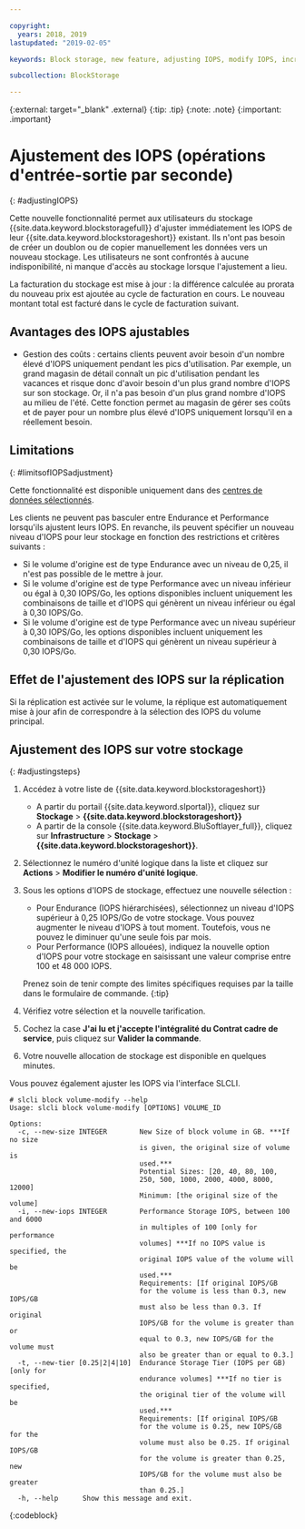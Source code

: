 ```yaml
---

copyright:
  years: 2018, 2019
lastupdated: "2019-02-05"

keywords: Block storage, new feature, adjusting IOPS, modify IOPS, increase IOPS, decrease IOPS,

subcollection: BlockStorage

---
```

{:external: target="_blank" .external}
{:tip: .tip}
{:note: .note}
{:important: .important}

# Ajustement des IOPS (opérations d'entrée-sortie par seconde)
{: #adjustingIOPS}

Cette nouvelle fonctionnalité permet aux utilisateurs du stockage {{site.data.keyword.blockstoragefull}} d'ajuster immédiatement les IOPS de leur {{site.data.keyword.blockstorageshort}} existant. Ils n'ont pas besoin de créer un doublon ou de copier manuellement les données vers un nouveau stockage. Les utilisateurs ne sont confrontés à aucune indisponibilité, ni manque d'accès au stockage lorsque l'ajustement a lieu.

La facturation du stockage est mise à jour : la différence calculée au prorata du nouveau prix est ajoutée au cycle de facturation en cours. Le nouveau montant total est facturé dans le cycle de facturation suivant.


## Avantages des IOPS ajustables

- Gestion des coûts : certains clients peuvent avoir besoin d'un nombre élevé d'IOPS uniquement pendant les pics d'utilisation. Par exemple, un grand magasin de détail connaît un pic d'utilisation pendant les vacances et risque donc d'avoir besoin d'un plus grand nombre d'IOPS sur son stockage. Or, il n'a pas besoin d'un plus grand nombre d'IOPS au milieu de l'été. Cette fonction permet au magasin de gérer ses coûts et de payer pour un nombre plus élevé d'IOPS uniquement lorsqu'il en a réellement besoin.

## Limitations
{: #limitsofIOPSadjustment}

Cette fonctionnalité est disponible uniquement dans des [centres de données sélectionnés](/docs/infrastructure/BlockStorage?topic=BlockStorage-news).

Les clients ne peuvent pas basculer entre Endurance et Performance lorsqu'ils ajustent leurs IOPS. En revanche, ils peuvent spécifier un nouveau niveau d'IOPS pour leur stockage en fonction des restrictions et critères suivants :

- Si le volume d'origine est de type Endurance avec un niveau de 0,25, il n'est pas possible de le mettre à jour.
- Si le volume d'origine est de type Performance avec un niveau inférieur ou égal à 0,30 IOPS/Go, les options disponibles incluent uniquement les combinaisons de taille et d'IOPS qui génèrent un niveau inférieur ou égal à 0,30 IOPS/Go.
- Si le volume d'origine est de type Performance avec un niveau supérieur à 0,30 IOPS/Go, les options disponibles incluent uniquement les combinaisons de taille et d'IOPS qui génèrent un niveau supérieur à 0,30 IOPS/Go.

## Effet de l'ajustement des IOPS sur la réplication

Si la réplication est activée sur le volume, la réplique est automatiquement mise à jour afin de correspondre à la sélection des IOPS du volume principal.

## Ajustement des IOPS sur votre stockage
{: #adjustingsteps}

1. Accédez à votre liste de {{site.data.keyword.blockstorageshort}}
   - A partir du portail {{site.data.keyword.slportal}}, cliquez sur **Stockage** > **{{site.data.keyword.blockstorageshort}}**
   - A partir de la console {{site.data.keyword.BluSoftlayer_full}}, cliquez sur **Infrastructure** > **Stockage** > **{{site.data.keyword.blockstorageshort}}**.
2. Sélectionnez le numéro d'unité logique dans la liste et cliquez sur **Actions** > **Modifier le numéro d'unité logique**.
3. Sous les options d'IOPS de stockage, effectuez une nouvelle sélection :
    - Pour Endurance (IOPS hiérarchisées), sélectionnez un niveau d'IOPS supérieur à 0,25 IOPS/Go de votre stockage. Vous pouvez augmenter le niveau d'IOPS à tout moment. Toutefois, vous ne pouvez le diminuer qu'une seule fois par mois.
    - Pour Performance (IOPS allouées), indiquez la nouvelle option d'IOPS pour votre stockage en saisissant une valeur comprise entre 100 et 48 000 IOPS.

    Prenez soin de tenir compte des limites spécifiques requises par la taille dans le formulaire de commande.
    {:tip}
4. Vérifiez votre sélection et la nouvelle tarification.
5. Cochez la case **J'ai lu et j'accepte l'intégralité du Contrat cadre de service**, puis cliquez sur **Valider la commande**.
6. Votre nouvelle allocation de stockage est disponible en quelques minutes.


Vous pouvez également ajuster les IOPS via l'interface SLCLI.
```
# slcli block volume-modify --help
Usage: slcli block volume-modify [OPTIONS] VOLUME_ID

Options:
  -c, --new-size INTEGER        New Size of block volume in GB. ***If no size
                                is given, the original size of volume is
                                used.***
                                Potential Sizes: [20, 40, 80, 100,
                                250, 500, 1000, 2000, 4000, 8000, 12000]
                                Minimum: [the original size of the volume]
  -i, --new-iops INTEGER        Performance Storage IOPS, between 100 and 6000
                                in multiples of 100 [only for performance
                                volumes] ***If no IOPS value is specified, the
                                original IOPS value of the volume will be
                                used.***
                                Requirements: [If original IOPS/GB
                                for the volume is less than 0.3, new IOPS/GB
                                must also be less than 0.3. If original
                                IOPS/GB for the volume is greater than or
                                equal to 0.3, new IOPS/GB for the volume must
                                also be greater than or equal to 0.3.]
  -t, --new-tier [0.25|2|4|10]  Endurance Storage Tier (IOPS per GB) [only for
                                endurance volumes] ***If no tier is specified,
                                the original tier of the volume will be
                                used.***
                                Requirements: [If original IOPS/GB
                                for the volume is 0.25, new IOPS/GB for the
                                volume must also be 0.25. If original IOPS/GB
                                for the volume is greater than 0.25, new
                                IOPS/GB for the volume must also be greater
                                than 0.25.]
  -h, --help      Show this message and exit.
```
{:codeblock}
